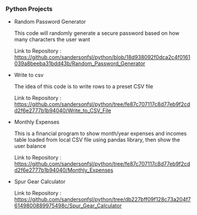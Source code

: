 ### Python Projects


- Random Password Generator 

    This code will randomly generate a secure password based on how many characters the user want

    Link to Repository : https://github.com/sandersonfsl/python/blob/18d938092f0dca2c4f0161039a8beeba31bdd43b/Random_Password_Generator


- Write to csv

    The idea of this code is to write rows to a preset CSV file

    Link to Repository : https://github.com/sandersonfsl/python/tree/fe87c707117c8d77eb9f2cdd2f6e2777b1b94040/Write_to_CSV_File


- Monthly Expenses

    This is a financial program to show month/year expenses and incomes table loaded from local CSV file using pandas library, then show the user balance

    Link to Repository : https://github.com/sandersonfsl/python/tree/fe87c707117c8d77eb9f2cdd2f6e2777b1b94040/Monthly_Expenses



- Spur Gear Calculator



    Link to Repository : https://github.com/sandersonfsl/python/tree/db227bff09f128c73a204f76149800889975498c/Spur_Gear_Calculator